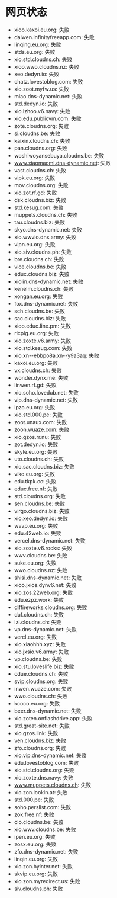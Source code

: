 # 网页状态
- xioo.kaxoi.eu.org: 失败
- daiwen.infinityfreeapp.com: 失败
- linqing.eu.org: 失败
- stds.eu.org: 失败
- xio.std.cloudns.ch: 失败
- xioo.wwo.cloudns.nz: 失败
- xeo.dedyn.io: 失败
- chatz.lovestoblog.com: 失败
- xio.zoot.myfw.us: 失败
- miao.dns-dynamic.net: 失败
- std.dedyn.io: 失败
- xio.lzhoo.v6.navy: 失败
- xio.edu.publicvm.com: 失败
- zote.cloudns.org: 失败
- si.cloudns.be: 失败
- kaixin.cloudns.ch: 失败
- pan.cloudns.org: 失败
- woshiwoyansebuya.cloudns.be: 失败
- www.xiaomaomi.dns-dynamic.net: 失败
- vast.cloudns.ch: 失败
- vipk.eu.org: 失败
- mov.cloudns.org: 失败
- xio.zot.rf.gd: 失败
- dsk.cloudns.biz: 失败
- std.kesug.com: 失败
- muppets.cloudns.ch: 失败
- tau.cloudns.biz: 失败
- skyo.dns-dynamic.net: 失败
- xio.wwvio.dns.army: 失败
- vipn.eu.org: 失败
- xio.siv.cloudns.ph: 失败
- bre.cloudns.ch: 失败
- vice.cloudns.be: 失败
- educ.cloudns.biz: 失败
- xiolin.dns-dynamic.net: 失败
- kenelm.cloudns.ch: 失败
- xongan.eu.org: 失败
- fox.dns-dynamic.net: 失败
- sch.cloudns.be: 失败
- sac.cloudns.biz: 失败
- xioo.educ.line.pm: 失败
- ricpig.eu.org: 失败
- xio.zoxte.v6.army: 失败
- xio.std.kesug.com: 失败
- xio.xn--ebbpo8a.xn--y9a3aq: 失败
- kaxoi.eu.org: 失败
- vx.cloudns.ch: 失败
- wonder.dynx.me: 失败
- linwen.rf.gd: 失败
- xio.soho.lovedub.net: 失败
- vip.dns-dynamic.net: 失败
- ipzo.eu.org: 失败
- xio.std.000.pe: 失败
- zoot.unaux.com: 失败
- zoon.wuaze.com: 失败
- xio.gzos.rr.nu: 失败
- zot.dedyn.io: 失败
- skyle.eu.org: 失败
- uto.cloudns.ch: 失败
- xio.sac.cloudns.biz: 失败
- viko.eu.org: 失败
- edu.tkpk.cc: 失败
- educ.free.nf: 失败
- std.cloudns.org: 失败
- sen.cloudns.be: 失败
- virgo.cloudns.biz: 失败
- xio.xeo.dedyn.io: 失败
- wvvp.eu.org: 失败
- edu.42web.io: 失败
- vercel.dns-dynamic.net: 失败
- xio.zoxte.v6.rocks: 失败
- wwv.cloudns.be: 失败
- suke.eu.org: 失败
- wwo.cloudns.nz: 失败
- shisi.dns-dynamic.net: 失败
- xioo.jxios.dynv6.net: 失败
- xio.zos.22web.org: 失败
- edu.ezpz.work: 失败
- diffireworks.cloudns.org: 失败
- duf.cloudns.ch: 失败
- lzi.cloudns.ch: 失败
- vp.dns-dynamic.net: 失败
- vercl.eu.org: 失败
- xio.xiaohhh.xyz: 失败
- xio.jxsio.v6.army: 失败
- vp.cloudns.be: 失败
- xio.stu.loveslife.biz: 失败
- cdue.cloudns.ch: 失败
- svip.cloudns.org: 失败
- inwen.wuaze.com: 失败
- wwo.cloudns.ch: 失败
- kcoco.eu.org: 失败
- beer.dns-dynamic.net: 失败
- xio.zoten.onflashdrive.app: 失败
- std.great-site.net: 失败
- xio.gzos.link: 失败
- ven.cloudns.biz: 失败
- zfo.cloudns.org: 失败
- xio.vip.dns-dynamic.net: 失败
- edu.lovestoblog.com: 失败
- xio.std.cloudns.org: 失败
- xio.zoxte.dns.navy: 失败
- www.muppets.cloudns.ch: 失败
- xio.zon.lookin.at: 失败
- std.000.pe: 失败
- soho.perslist.com: 失败
- zok.free.nf: 失败
- clo.cloudns.be: 失败
- xio.wwv.cloudns.be: 失败
- ipen.eu.org: 失败
- zosx.eu.org: 失败
- zfo.dns-dynamic.net: 失败
- linqin.eu.org: 失败
- xio.zon.byinter.net: 失败
- skvip.eu.org: 失败
- xio.zon.myredirect.us: 失败
- siv.cloudns.ph: 失败
